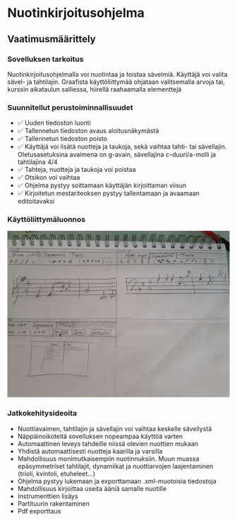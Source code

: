 # Nuotinkirjoitusohjelma 
## Vaatimusmäärittely
### Sovelluksen tarkoitus
  Nuotinkirjoitusohjelmalla voi nuotintaa ja toistaa sävelmiä. Käyttäjä voi valita sävel- ja tahtilajin. Graafista käyttöliittymää ohjataan valitsemalla arvoja tai, kurssin aikataulun salliessa, hiirellä raahaamalla elementtejä

### Suunnitellut perustoiminnallisuudet
  - ✅ Uuden tiedoston luonti
  - ✅ Tallennetun tiedoston avaus aloitusnäkymästä
  - ✅ Tallennetun tiedoston poisto
  - ✅ Käyttäjä voi lisätä nuotteja ja taukoja, sekä vaihtaa tahti- tai sävellajin. Oletusasetuksina avaimena on g-avain, sävellajina c-duuri/a-molli ja tahtilajina 4/4 
  - ✅ Tahteja, nuotteja ja taukoja voi poistaa
  - ✅ Otsikon voi vaihtaa
  - ✅ Ohjelma pystyy soittamaan käyttäjän kirjoittaman viisun 
  - ✅ Kirjoitetun mestariteoksen pystyy tallentamaan ja avaamaan editoitavaksi
  
### Käyttöliittymäluonnos
![luonnos käyttöliittymästä](https://github.com/yuzamonkey/ot-harjoitustyo/blob/main/dokumentaatio/kuvat/GUI_sketch.jpeg?raw=true)

### Jatkokehitysideoita
  - Nuottiavaimen, tahtilajin ja sävellajin voi vaihtaa keskelle sävellystä
  - Näppäinoikoteitä sovelluksen nopeampaa käyttöä varten
  - Automaattinen leveys tahdeille niissä olevien nuottien mukaan
  - Yhdistä automaattisesti nuotteja kaarilla ja varsilla
  - Mahdollisuus monimutkaisempiin nuotinnuksiin. Muun muassa epäsymmetriset tahtilajit, dynamiikat ja nuottiarvojen laajentaminen (trioli, kvintoli, etuheleet...)
  - Ohjelma pystyy lukemaan ja exporttamaan .xml-muotoisia tiedostoja
  - Mahdollisuus kirjoittaa useita ääniä samalle nuotille
  - Instrumenttien lisäys
  - Partituurin rakentaminen
  - Pdf exporttaus

